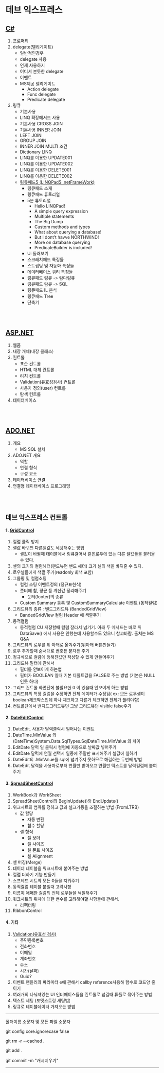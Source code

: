 # 데브 익스프레스

## [C#](https://github.com/seongmincho33/devexpress-winform/blob/main/c/c_index.md)
1. 프로퍼티
2. delegate(델리게이트)
	- 일반적인경우
	- delegate 사용
	- 언제 사용하지
	- 어디서 본듯한 delegate
	- 이벤트
	- MS제공 델리게이트
		- Action delegate
		- Func delegate
		- Predicate delegate
3. 링큐
	- 기본사용
    - LINQ 확장메서드 사용
    - 기본사용 CROSS JOIN
    - 기본사용 INNER JOIN
    - LEFT JOIN
    - GROUP JOIN
    - INNER JOIN MULTI 조건
    - Dictionary LINQ
    - LINQ를 이용한 UPDATE001
    - LINQ를 이용한 UPDATE002
    - LINQ를 이용한 DELETE001
    - LINQ를 이용한 DELETE002
    - [링큐패드5 (LINQPad5 .netFrameWork)](https://github.com/seongmincho33/devexpress-winform/blob/main/c/linq/linqpad5_index.md)
		- 링큐패드 소개
		- 링큐패드 튜토리얼
		- 5분 튜토리얼
			- Hello LINQPad!
			- A simple query expression
			- Multiple statements
			- The Big Dump
			- Custom methods and types
			- What about querying a database!
			- But I dont't havve NORTHWIND!
			- More on database querying
			- PredicateBuilder is included!
		- Ui 둘러보기
		- 스크래치패드 특징들
		- 스트립팅 및 자동화 특징들
		- 데이터베이스 쿼리 특징들
		- 링큐패드 링큐 -> 람다링큐
		- 링큐패드 람큐 -> SQL
		- 링큐패드 IL 분석
		- 링큐패드 Tree
		- 단축기

<br/>
<br/>

## [ASP.NET](https://github.com/seongmincho33/devexpress-winform/blob/main/asp.net/asp.net.md)
1. 웹폼
2. 내장 개체(내장 클래스)
3. 컨트롤
	- 표준 컨트롤
  	- HTML 대체 컨트롤
  	- 리치 컨트롤
  	- Validation(유효성검사) 컨트롤
  	- 사용자 정의(user) 컨트롤
  	- 탐색 컨트롤
4. 데이터베이스  

<br/>
<br/>

## [ADO.NET](https://github.com/seongmincho33/devexpress-winform/blob/main/ado.net/ado.net.md)
1. 개요
    - MS SQL 설치
2. ADO.NET 개요
    - 역할
    - 연결 형식
    - 구성 요소
3. 데이터베이스 연결
4. 연결형 데이터베이스 프로그래밍


<br/>
<br/>

## 데브 익스프레스 컨트롤
#### 1. [GridControl](https://github.com/seongmincho33/devexpress-winform/blob/main/devexpress_controls/gridcontrol/gridcontrol_index.md)
1. 컬럼 클릭 방지
2. 셀값 바뀌면 다른셀값도 세팅해주는 방법
	- 셀값이 바뀔때 테이블에서 링큐걸어서 같은로우에 있는 다른 셀값들을 불러올 수 있다. 
3. 셀의 크기와 컬럼헤더(팬드뷰면 밴드 헤더) 크기 셀의 색을 바꿔줄 수 있다.
4. 로우셀들에게 색깔 주기(readonly 회색 포함)
5. 그룹핑 및 컬럼소팅
	- 컬럼 소팅 이벤트정의 (정규표현식)
	- 풋터에 합, 평균 등 계산값 정리해주기
		- 풋터(footer)의 종류
	- Custom Summary 등록 및 CustomSummaryCalculate 이벤트 (동적컬럼)
6. 그리드뷰의 종류 : 밴드그리드뷰 (BandedGridView) 
	- BandedGridView 컬럼 Header 에 색깔주기
7. 동적컬럼
	- 동적컬럼 CU 저장할때 컬럼 잘라서 넘기기. 아래 두 메서드는 바로 위 DataSave() 에서 사용은 안했는데 사용할수도 있으니 참고바람. 출처는 MS Q&A
8. 그리드뷰의 로우를 위 아래로 옮겨주기(위아래 버튼만들기)
9. 로우 추가할때 순서대로 번호든 문자든 주기
10. 정규식으로 컬럼에 정해진값만 작성할 수 있게 만들어주기
11. 그리드뷰 필터에 관해서 
	- 필터를 안보이게 하는법
	- 필터가 BOOLEAN 일때 기본 디폴트값을 FALSE로 주는 방법 (기본은 NULL인듯 하다)
12. 그리드 컨트롤 화면단에 불필요한 0 이 있을때 안보이게 하는 방법
13. 그리드뷰의 특정 컬럼을 수정하면 전체 데이터가 수정됨( ex: 모든 로우셀이 boolean체크박스인데 하나 체크하고 다른거 체크하면 전체가 풀려야함)
14. 컨트롤단에서 밴디드그리드뷰던 그냥 그리드뷰던 visible false주기
#### 2. [DateEditControl](https://github.com/seongmincho33/devexpress-winform/blob/main/devexpress_controls/dateeditcontrol/dateeditcontrol_index.md)
1. DateEdit. 사용자 달력클릭시 일어나는 이벤트
2. DateTime.MinValue 와 (DateTime)System.Data.SqlTypes.SqlDateTime.MinValue 의 차이
3. EditDate 달력 일 클릭시 컬럼에 자동으로 날짜값 넣어주기
4. EditDate 달력에 연월 선택시 일중에 주말만 표시해주기 셀값에 칠하기
5. DateEdit의 .MinValue를 sql에 넘겨주지 못하므로 해결하는 두번째 방법
6. DateEdit 달력을 사용자로부터 연월만 받아오고 연월만 텍스트를 달력컬럼에 붙여주기
#### 3. [SpreadSheetControl](https://github.com/seongmincho33/devexpress-winform/blob/main/devexpress_controls/spreadsheetcontrol/spreadsheetcontrol.md)
1. WorkBook과 WorkSheet
2. SpreadSheetControl의 BeginUpdate()와 EndUpdate()
3. 위크시트의 범위를 정하고 값과 셀크기등을 조절하는 방법 (FromLTRB)
    - 값 할당
        - 자동 변환
        - 함수 할당
    - 셀 형식
        - 셀 보더
        - 셀 사이즈
        - 셀 폰트 사이즈
        - 셀 Alignment
4. 셀 머징(Merge)
5. 데이터 테이블을 워크시트에 붙여주는 방법
6. 컬럼 더하기 기능 만들기
7. 스프레드 시트의 모든 0들을 지워주기
8. 동적컬럼 테이블 붙일때 고려사항
9. 이름이 애매한 컬럼의 전체 로우들을 색칠해주기
10. 워크시트의 위치에 대한 변수를 고려해야할 사항들에 관해서.
    - 리펙터링
11. RibbonControl
#### 4. 기타
1. [Validation(유효성 검사)](https://github.com/seongmincho33/devexpress-winform/blob/main/c/c_validation.md)
	- 주민등록번호
	- 전화번호
	- 이메일
	- 계좌번호
	- 주소
	- 시간(날짜)
	- Guid?
2. 이벤트 핸들러의 파라미터 e에 관해서 callby reference사용해 함수로 코드양 줄이기
3. 여러개의 나눠져있는 UI 인터페이스들을 컨트롤로 넘길때 튜플로 묶어주는 방법
4. 텍스트 세팅 (포멧스트링 세팅법)
5. 링큐로 테이블데이터 가져오는 방법
_________________________________________________________________________________


폴더이름 소문자 및 모든 파일 소문자

git config core.ignorecase false

git rm -r --cached .

git add .

git commit -m "캐시지우기"

_________________________________________________________________________________

